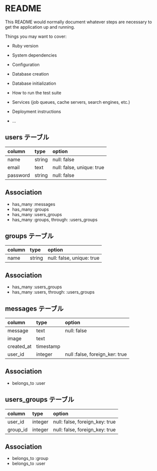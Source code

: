 # README

This README would normally document whatever steps are necessary to get the
application up and running.

Things you may want to cover:

* Ruby version

* System dependencies

* Configuration

* Database creation

* Database initialization

* How to run the test suite

* Services (job queues, cache servers, search engines, etc.)

* Deployment instructions

* ...

## users テーブル
|column|type|option|
|:------|:----|:------|
|name|string|null: false|
|email|text|null: false, unique: true|
|password|string|null: false|

## Association
- has_many :messages
- has_many :groups
- has_many :users_groups
- has_many :groups, through: :users_groups


## groups テーブル
|column|type|option|
|:------|:----|:------|
|name|string|null: false, unique: true|

## Association
- has_many :users_groups
- has_many :users, through: :users_groups


## messages テーブル
|column|type|option|
|:------|:----|:------|
|message|text|null: false|
|image|text||
|created_at|timestamp|
|user_id|integer|null :false, foreign_ker: true|

## Association
- belongs_to :user


## users_groups テーブル

|column|type|option|
|:------|:----|:------|
|user_id|integer|null: false, foreign_key: true|
|group_id|integer|null: false, foreign_key: true|

## Association
- belongs_to :group
- belongs_to :user

